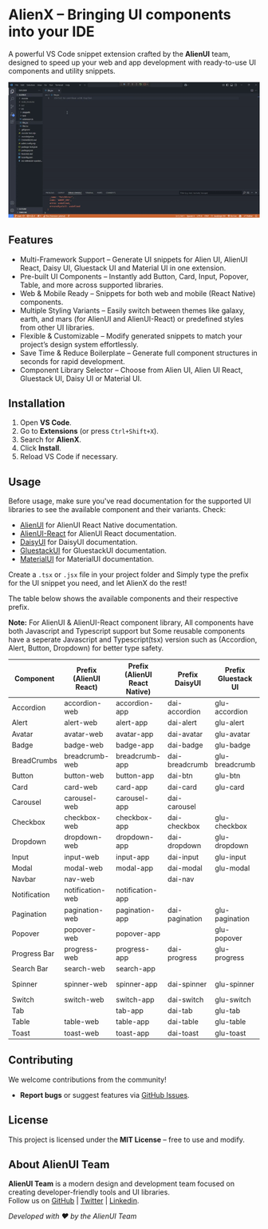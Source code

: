 # AlienX – Bringing UI components into your IDE

A powerful VS Code snippet extension crafted by the **AlienUI** team, designed to speed up your web and app development with ready-to-use UI components and utility snippets.

![Demo Tutorial Video](alienx.gif)

## Features

- Multi-Framework Support – Generate UI snippets for Alien UI, AlienUI React, Daisy UI, Gluestack UI and Material UI in one extension.
- Pre-built UI Components – Instantly add Button, Card, Input, Popover, Table, and more across supported libraries.
- Web & Mobile Ready – Snippets for both web and mobile (React Native) components.
- Multiple Styling Variants – Easily switch between themes like galaxy, earth, and mars (for AlienUI and AlienUI-React) or predefined styles from other UI libraries.
- Flexible & Customizable – Modify generated snippets to match your project’s design system effortlessly.
- Save Time & Reduce Boilerplate – Generate full component structures in seconds for rapid development.
- Component Library Selector – Choose from Alien UI, Alien UI React, Gluestack UI, Daisy UI or Material UI.

## Installation

1. Open **VS Code**.
2. Go to **Extensions** (or press `Ctrl+Shift+X`).
3. Search for **AlienX**.
4. Click **Install**.
5. Reload VS Code if necessary.

## Usage

Before usage, make sure you've read documentation for the supported UI libraries to see the available component and their variants. Check:

- [AlienUI](https://alienui.vercel.app) for AlienUI React Native documentation.
- [AlienUI-React](https://alienui-react.vercel.app) for AlienUI React documentation.
- [DaisyUI](https://daisyui.com) for DaisyUI documentation.
- [GluestackUI](https://gluestack.io) for GluestackUI documentation.
- [MaterialUI](https://mui.com/material-ui) for MaterialUI documentation.

Create a `.tsx` or `.jsx` file in your project folder and Simply type the prefix for the UI snippet you need, and let AlienX do the rest!

The table below shows the available components and their respective prefix.

**Note:** For AlienUI & AlienUI-React component library, All components have both Javascript and Typescript support but Some reusable components have a seperate Javascript and Typescript(tsx) version such as (Accordion, Alert, Button, Dropdown) for better type safety.

| **Component** | **Prefix (AlienUI React)** | **Prefix (AlienUI React Native)** | **Prefix DaisyUI** | **Prefix Gluestack UI** | **Prefix MaterialUI** |
| ------------- | -------------------------- | --------------------------------- | ------------------ | ----------------------- | --------------------- |
| Accordion     | accordion-web              | accordion-app                     | dai-accordion      | glu-accordion           | mui-accordion         |
| Alert         | alert-web                  | alert-app                         | dai-alert          | glu-alert               | mui-alert             |
| Avatar        | avatar-web                 | avatar-app                        | dai-avatar         | glu-avatar              | mui-avatar            |
| Badge         | badge-web                  | badge-app                         | dai-badge          | glu-badge               | mui-badge             |
| BreadCrumbs   | breadcrumb-web             | breadcrumb-app                    | dai-breadcrumb     | glu-breadcrumb          | mui-breadcrumb        |
| Button        | button-web                 | button-app                        | dai-btn            | glu-btn                 | mui-btn               |
| Card          | card-web                   | card-app                          | dai-card           | glu-card                | mui-card              |
| Carousel      | carousel-web               | carousel-app                      | dai-carousel       |                         |                       |
| Checkbox      | checkbox-web               | checkbox-app                      | dai-checkbox       | glu-checkbox            | mui-checkbox          |
| Dropdown      | dropdown-web               | dropdown-app                      | dai-dropdown       | glu-dropdown            | mui-dropdown          |
| Input         | input-web                  | input-app                         | dai-input          | glu-input               | mui-input             |
| Modal         | modal-web                  | modal-app                         | dai-modal          | glu-modal               | mui-modal             |
| Navbar        | nav-web                    |                                   | dai-nav            |                         |                       |
| Notification  | notification-web           | notification-app                  |                    |                         |                       |
| Pagination    | pagination-web             | pagination-app                    | dai-pagination     | glu-pagination          | mui-pagination        |
| Popover       | popover-web                | popover-app                       |                    | glu-popover             | mui-popover           |
| Progress Bar  | progress-web               | progress-app                      | dai-progress       | glu-progress            | mui-progress          |
| Search Bar    | search-web                 | search-app                        |                    |                         |                       |
| Spinner       | spinner-web                | spinner-app                       | dai-spinner        | glu-spinner             | mui-spinner           |
| Switch        | switch-web                 | switch-app                        | dai-switch         | glu-switch              | mui-switch            |
| Tab           |                            | tab-app                           | dai-tab            | glu-tab                 | mui-tab               |
| Table         | table-web                  | table-app                         | dai-table          | glu-table               | mui-table             |
| Toast         | toast-web                  | toast-app                         | dai-toast          | glu-toast               |                       |

## Contributing

We welcome contributions from the community!

- **Report bugs** or suggest features via [GitHub Issues](https://github.com/AlienUI-Org/AlienX/issues).

## License

This project is licensed under the **MIT License** – free to use and modify.

## About AlienUI Team

**AlienUI Team** is a modern design and development team focused on creating developer-friendly tools and UI libraries.  
Follow us on [GitHub](https://github.com/AlienUI-Org) | [Twitter](https://x.com/alienui) | [Linkedin](https://linkedin.com/company/alien-ui).

_Developed with ❤️ by the AlienUI Team_
